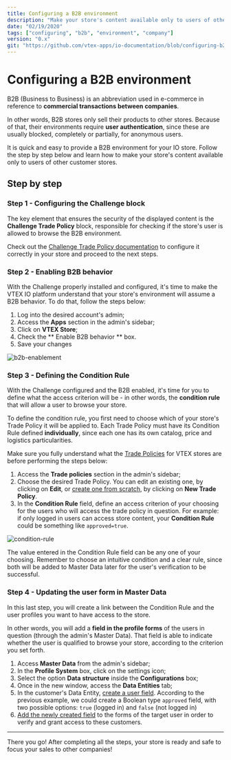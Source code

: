 ```yaml
---
title: Configuring a B2B environment
description: "Make your store's content available only to users of other customer stores using a B2B environment."
date: "02/19/2020"
tags: ["configuring", "b2b", "environment", "company"]
version: "0.x"
git: "https://github.com/vtex-apps/io-documentation/blob/configuring-b2b-store/docs/en/Recipes/store/configuring-a-b2b-environment.md"
---
```


# Configuring a B2B environment

B2B (Business to Business) is an abbreviation used in e-commerce in reference to **commercial transactions between companies**.

In other words, B2B stores only sell their products to other stores. Because of that, their environments require **user authentication**, since these are usually blocked, completely or partially, for anonymous users.

It is quick and easy to provide a B2B environment for your IO store. Follow the step by step below and learn how to make your store's content available only to users of other customer stores.

## Step by step

### Step 1 - Configuring the Challenge block

The key element that ensures the security of the displayed content is the **Challenge Trade Policy** block, responsible for checking if the store's user is allowed to browse the B2B environment.

Check out the [Challenge Trade Policy documentation](https://vtex.io/docs/components/all/vtex.challenge-tp-condition/) to configure it correctly in your store and proceed to the next steps.

### Step 2 - Enabling B2B behavior

With the Challenge properly installed and configured, it's time to make the VTEX IO platform understand that your store's environment will assume a B2B behavior. To do that, follow the steps below:

1. Log into the desired account's admin;
2. Access the **Apps** section in the admin's sidebar;
3. Click on **VTEX Store**;
4. Check the ** Enable B2B behavior ** box.
5. Save your changes
  
![b2b-enablement](https://user-images.githubusercontent.com/52087100/74885760-223d7500-5355-11ea-9b95-49be69ca87de.gif)

### Step 3 - Defining the Condition Rule

With the Challenge configured and the B2B enabled, it's time for you to define what the access criterion will be - in other words, the **condition rule** that will allow a user to browse your store.

To define the condition rule, you first need to choose which of your store's Trade Policy it will be applied to. Each Trade Policy must have its Condition Rule defined **individually**, since each one has its own catalog, price and logistics particularities.

Make sure you fully understand what the [Trade Policies](https://help.vtex.com/tutorial/what-is-a-sales-policy--563tbcL0TYKEKeOY4IAgAE) for VTEX stores are before performing the steps below:

1. Access the **Trade policies** section in the admin's sidebar;
2. Choose the desired Trade Policy. You can edit an existing one, by clicking on **Edit**, or [create one from scratch](https://help.vtex.com/faq/how-to-configure-a-new-trade-policy--frequentlyAskedQuestions_700), by clicking on **New Trade Policy**. 
3. In the **Condition Rule** field, define an access criterion of your choosing for the users who will access the trade policy in question. For example: if only logged in users can access store content, your **Condition Rule** could be something like `approved=true`.


![condition-rule](https://user-images.githubusercontent.com/52087100/74885765-24073880-5355-11ea-81ab-41b9449a718b.png)


<div class="alert alert-info">
The value entered in the Condition Rule field can be any one of your choosing. Remember to choose an intuitive condition and a clear rule, since both will be added to Master Data later for the user's verification to be successful.
</div>

### Step 4 - Updating the user form in Master Data

In this last step, you will create a link between the Condition Rule and the user profiles you want to have access to the store.

In other words, you will add a **field in the profile forms** of the users in question (through the admin's Master Data). That field is able to indicate whether the user is qualified to browse your store, according to the criterion you set forth.

1. Access **Master Data** from the admin's sidebar;
2. In the **Profile System** box, click on the settings icon;
3. Select the option **Data structure** inside the **Configurations** box;
4. Once in the new window, access the **Data Entities** tab;
5. In the customer's Data Entity, [create a user field](https://help.vtex.com/tutorial/how-can-i-create-field-in-master-data--frequentlyAskedQuestions_1829#dynamic-storage). According to the previous example, we could create a Boolean type `approved` field, with two possible options: `true` (logged in) and `false` (not logged in)
6. [Add the newly created field](https://help.vtex.com/tutorial/how-can-i-create-field-in-master-data--frequentlyAskedQuestions_1829#dynamic-storage) to the forms of the target user in order to verify and grant access to these customers.

---

There you go! After completing all the steps, your store is ready and safe to focus your sales to other companies!
